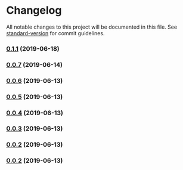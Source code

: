 # Changelog

All notable changes to this project will be documented in this file. See [standard-version](https://github.com/conventional-changelog/standard-version) for commit guidelines.

### [0.1.1](https://github.com/anikethsaha/runsc/compare/v0.1.0...v0.1.1) (2019-06-18)



### [0.0.7](https://github.com/anikethsaha/runsc/compare/v0.0.6...v0.0.7) (2019-06-14)



### [0.0.6](https://github.com/anikethsaha/runsc/compare/v0.0.5...v0.0.6) (2019-06-13)



### [0.0.5](https://github.com/anikethsaha/runsc/compare/v0.0.4...v0.0.5) (2019-06-13)



### [0.0.4](https://github.com/anikethsaha/runsc/compare/v0.0.3...v0.0.4) (2019-06-13)



### [0.0.3](https://github.com/anikethsaha/runsc/compare/v0.0.2...v0.0.3) (2019-06-13)



### [0.0.2](https://github.com/anikethsaha/runsc/compare/v0.0.1...v0.0.2) (2019-06-13)


### [0.0.2](https://github.com/anikethsaha/runsc/compare/v0.0.1...v0.0.2) (2019-06-13)
